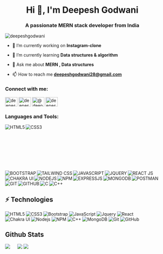<h1 align="center">Hi 👋, I'm Deepesh Godwani</h1>
<h3 align="center">A passionate MERN stack developer from India</h3>

<p align="left"> <img src="https://komarev.com/ghpvc/?username=deepeshgodwani&label=Profile%20views&color=0e75b6&style=flat" alt="deepeshgodwani" /> </p>

- 🔭 I’m currently working on **Instagram-clone**

- 🌱 I’m currently learning **Data structures & algorithm**

- 💬 Ask me about **MERN , Data structures**

- 📫 How to reach me **deepeshgodwani28@gmail.com**

<h3 align="left">Connect with me:</h3>
<p align="left">
<a href="https://linkedin.com/in/deepesh godwani" target="blank"><img align="center" src="https://raw.githubusercontent.com/rahuldkjain/github-profile-readme-generator/master/src/images/icons/Social/linked-in-alt.svg" alt="deepesh godwani" height="30" width="40" /></a>
<a href="https://instagram.com/deepeshhh._" target="blank"><img align="center" src="https://raw.githubusercontent.com/rahuldkjain/github-profile-readme-generator/master/src/images/icons/Social/instagram.svg" alt="deepeshhh._" height="30" width="40" /></a>
<a href="https://www.hackerrank.com/@deepeshgodwani28" target="blank"><img align="center" src="https://raw.githubusercontent.com/rahuldkjain/github-profile-readme-generator/master/src/images/icons/Social/hackerrank.svg" alt="@deepeshgodwani28" height="30" width="40" /></a>
<a href="https://codeforces.com/profile/deepeshgodwani" target="blank"><img align="center" src="https://raw.githubusercontent.com/rahuldkjain/github-profile-readme-generator/master/src/images/icons/Social/codeforces.svg" alt="deepeshgodwani" height="30" width="40" /></a>
</p>

<h3 align="left">Languages and Tools:</h3>
<svg>
  <img align="left" alt="HTML5" src="https://img.shields.io/badge/HTML5-%230077B5.svg?&style=for-the-badge&color=orange&logo=HTML5&logoColor=white" />
  <img align="left" alt="CSS3" src="https://img.shields.io/badge/CSS3-%230077B5.svg?&style=for-the-badge&color=blue&logo=CSS3&logoColor=white" />
  <img align="left" alt="BOOTSTRAP" src="https://img.shields.io/badge/BOOTSTRAP-%230077B5.svg?&style=for-the-badge&color=voilet&logo=BOOTSTRAP&logoColor=white" />
  <img align="left" alt="TAILWIND CSS" src="https://img.shields.io/badge/TAILWIND CSS-%230077B5.svg?&style=for-the-badge&color=9cf&logo=TAILWIND CSS&logoColor=white" />
 <img align="left" alt="JAVASCRIPT" src="https://img.shields.io/badge/JAVASCRIPT-%230077B5.svg?&style=for-the-badge&color=black&logo=JAVASCRIPT&logoColor=yellow" />
 <img align="left" alt="JQUERY" src="https://img.shields.io/badge/JQUERY-%230077B5.svg?&style=for-the-badge&color=green&logo=JQUERY&logoColor=white" />
 <img align="left" alt="REACT JS" src="https://img.shields.io/badge/React-61DAFB.svg?style=for-the-badge&logo=React&logoColor=black" />
   <img align="left" alt="CHAKRA UI" src="https://img.shields.io/badge/Chakra%20UI-319795.svg?style=for-the-badge&logo=Chakra-UI&logoColor=white" />
 <img align="left" alt="NODEJS" src="https://img.shields.io/badge/Node.js-339933.svg?style=for-the-badge&logo=nodedotjs&logoColor=white" /> 
 <img align="left" alt="NPM" src="https://img.shields.io/badge/npm-CB3837.svg?style=for-the-badge&logo=npm&logoColor=white" />
 <img align="left" alt="EXPRESSJS" src="https://img.shields.io/badge/Express-000000.svg?style=for-the-       badge&logo=Express&logoColor=white" />
 <img align="left" alt="MONGODB" src="https://img.shields.io/badge/MongoDB-47A248.svg?style=for-the-badge&logo=MongoDB&logoColor=white" />
  <img align="left" alt="POSTMAN" src="https://img.shields.io/badge/Postman-FF6C37.svg?style=for-the-badge&logo=Postman&logoColor=white" />
  
  <img align="left" alt="GIT" src="https://img.shields.io/badge/Git-F05032.svg?style=for-the-badge&logo=Git&logoColor=white" />
  <img align="left" alt="GITHUB" src="https://img.shields.io/badge/GitHub-181717.svg?style=for-the-badge&logo=GitHub&logoColor=white" />
  <img align="left" alt="C" src="https://img.shields.io/badge/C-A8B9CC.svg?style=for-the-badge&logo=C&logoColor=black" />
  <img align="left" alt="C++" src="https://img.shields.io/badge/C++-00599C.svg?style=for-the-badge&logo=C++&logoColor=white"
   />
  <br /> <br/> <br/>
</svg>  <br/>

## ⚡ Technologies
![HTML5](https://img.shields.io/badge/HTML5-%230077B5.svg?&style=for-the-badge&color=orange&logo=HTML5&logoColor=white)
![CSS3](https://img.shields.io/badge/CSS3-%230077B5.svg?&style=for-the-badge&color=blue&logo=CSS3&logoColor=white)
![Bootstrap](https://img.shields.io/badge/BOOTSTRAP-%230077B5.svg?&style=for-the-badge&color=voilet&logo=BOOTSTRAP&logoColor=white)
![JavaScript](https://img.shields.io/badge/JAVASCRIPT-%230077B5.svg?&style=for-the-badge&color=black&logo=JAVASCRIPT&logoColor=yellow)
![Jquery](https://img.shields.io/badge/JQUERY-%230077B5.svg?&style=for-the-badge&color=green&logo=JQUERY&logoColor=white)
![React](https://img.shields.io/badge/React-61DAFB.svg?style=for-the-badge&logo=React&logoColor=black")
![Chakra UI](https://img.shields.io/badge/Chakra%20UI-319795.svg?style=for-the-badge&logo=Chakra-UI&logoColor=white")
![Nodejs](https://img.shields.io/badge/Node.js-339933.svg?style=for-the-badge&logo=nodedotjs&logoColor=white)
![NPM](https://img.shields.io/badge/npm-CB3837.svg?style=for-the-badge&logo=npm&logoColor=white)
![C++](https://img.shields.io/badge/-C++-00599C?style=flat-square&logo=c)
![MongoDB](https://img.shields.io/badge/-MongoDB-black?style=flat-square&logo=mongodb)
![Git](https://img.shields.io/badge/-Git-black?style=flat-square&logo=git)
![GitHub](https://img.shields.io/badge/-GitHub-181717?style=flat-square&logo=github)




## Github Stats
<img src="https://github-readme-stats.vercel.app/api?username=deepeshgodwani&&show_icons=true&count_private=true&theme=github_dark">&nbsp; &nbsp;&nbsp;&nbsp;&nbsp;<img src="https://github-readme-streak-stats.herokuapp.com/?user=deepeshgodwani&theme=blueberry_duo"/>
<img src="https://github-readme-stats.vercel.app/api/top-langs/?username=deepeshgodwani&layout=compact&theme=github_dark"/>



